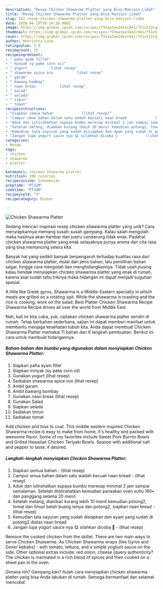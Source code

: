```yaml
---
description: "Resep Chicken Shawarma Platter yang Bisa Manjain Lidah"
title: "Resep Chicken Shawarma Platter yang Bisa Manjain Lidah"
slug: 152-resep-chicken-shawarma-platter-yang-bisa-manjain-lidah
date: 2020-06-19T20:14:10.000Z
image: https://img-global.cpcdn.com/recipes/f93aa3ae34e2c941/751x532cq70/chicken-shawarma-platter-foto-resep-utama.jpg
thumbnail: https://img-global.cpcdn.com/recipes/f93aa3ae34e2c941/751x532cq70/chicken-shawarma-platter-foto-resep-utama.jpg
cover: https://img-global.cpcdn.com/recipes/f93aa3ae34e2c941/751x532cq70/chicken-shawarma-platter-foto-resep-utama.jpg
author: Henrietta Luna
ratingvalue: 3.9
reviewcount: 15
recipeingredient:
- " paha ayam fillet"
- " minyak sy pake corn oil"
- " yogurt           lihat resep"
- " shawarma spice mix           lihat resep"
- " garam"
- " bawang bombay"
- " naan breas           lihat resep"
- " Salad"
- " selada"
- " timun"
- " tomat"
recipeinstructions:
- "Siapkan semua bahan             (lihat resep)"
- "Campur smua bahan dalam satu wadah kecuali naan bread             (lihat resep)"
- "Aduk dan istirahatkan supaya bumbu meresap minimal 2 jam sampai semalaman. Setelah diistirahatkan kemudian panaskan oven suhu 180• dan panggang selama 20 menit"
- "Setelah matang, diamkan kurang lebih 10 menit kemudian potong2, tomat dan timun belah buang isinya dan potong2, siapkan naan bread             (lihat resep)"
- "Kemudian tata sayuran yang sudah disiapkan dan ayam yang sudah di potong2 diatas naan bread"
- "Jangan lupa yogurt sauce nya 😋 silahkan dicoba 🙏             (lihat resep)"
categories:
- Resep
tags:
- chicken
- shawarma
- platter

katakunci: chicken shawarma platter 
nutrition: 286 calories
recipecuisine: Indonesian
preptime: "PT32M"
cooktime: "PT34M"
recipeyield: "3"
recipecategory: Dinner

---
```



![Chicken Shawarma Platter](https://img-global.cpcdn.com/recipes/f93aa3ae34e2c941/751x532cq70/chicken-shawarma-platter-foto-resep-utama.jpg)

Sedang mencari inspirasi resep chicken shawarma platter yang unik? Cara menyiapkannya memang susah-susah gampang. Kalau salah mengolah maka hasilnya akan hambar dan justru cenderung tidak enak. Padahal chicken shawarma platter yang enak selayaknya punya aroma dan cita rasa yang bisa memancing selera kita.

Banyak hal yang sedikit banyak berpengaruh terhadap kualitas rasa dari chicken shawarma platter, mulai dari jenis bahan, lalu pemilihan bahan segar, hingga cara mengolah dan menghidangkannya. Tidak usah pusing kalau hendak menyiapkan chicken shawarma platter yang enak di rumah, karena asal sudah tahu triknya maka hidangan ini dapat menjadi suguhan spesial.

A little like Greek gyros, Shawarma is a Middle-Eastern specialty in which meats are grilled on a rotating spit. While the shawarma is roasting and the rice is cooking, work on the salad. Best Platter Chicken Shawarma Recipe Shawarma Recipe drives all over the world from Middle East.


Nah, kali ini kita coba, yuk, ciptakan chicken shawarma platter sendiri di rumah. Tetap berbahan sederhana, sajian ini dapat memberi manfaat untuk membantu menjaga kesehatan tubuh kita. Anda dapat membuat Chicken Shawarma Platter memakai 11 bahan dan 6 langkah pembuatan. Berikut ini cara untuk membuat hidangannya.

<!--inarticleads1-->

##### Bahan-bahan dan bumbu yang digunakan dalam menyiapkan Chicken Shawarma Platter:

1. Siapkan  paha ayam fillet
1. Siapkan  minyak (sy pake corn oil)
1. Gunakan  yogurt           (lihat resep)
1. Sediakan  shawarma spice mix           (lihat resep)
1. Ambil  garam
1. Ambil  bawang bombay
1. Gunakan  naan breas           (lihat resep)
1. Gunakan  Salad
1. Siapkan  selada
1. Sediakan  timun
1. Sediakan  tomat


Add chicken and toss to coat. This middle eastern inspired Chicken Shawarma recipe is easy to make from home, it&#39;s healthy and packed with awesome flavor. Some of my favorites include Sweet Pork Burrito Bowls and Grilled Hawaiian Chicken Teriyaki Bowls. Season with additional salt and pepper to taste, if desired. 

<!--inarticleads2-->

##### Langkah-langkah menyiapkan Chicken Shawarma Platter:

1. Siapkan semua bahan -             (lihat resep)
1. Campur smua bahan dalam satu wadah kecuali naan bread -             (lihat resep)
1. Aduk dan istirahatkan supaya bumbu meresap minimal 2 jam sampai semalaman. Setelah diistirahatkan kemudian panaskan oven suhu 180• dan panggang selama 20 menit
1. Setelah matang, diamkan kurang lebih 10 menit kemudian potong2, tomat dan timun belah buang isinya dan potong2, siapkan naan bread -             (lihat resep)
1. Kemudian tata sayuran yang sudah disiapkan dan ayam yang sudah di potong2 diatas naan bread
1. Jangan lupa yogurt sauce nya 😋 silahkan dicoba 🙏 -             (lihat resep)


Remove the cooked chicken from the skillet. There are two main ways to serve Chicken Shawarma. As Chicken Shawarma wraps (like Gyros and Doner kebabs) - with tomato, lettuce, and a simple yoghurt sauce on the side. Other optional extras include: red onion, cheese (query authenticity? The chicken is marinated in a rich blend of spices and then cooked on a sheet pan in the oven. 

Gimana nih? Gampang kan? Itulah cara menyiapkan chicken shawarma platter yang bisa Anda lakukan di rumah. Semoga bermanfaat dan selamat mencoba!
